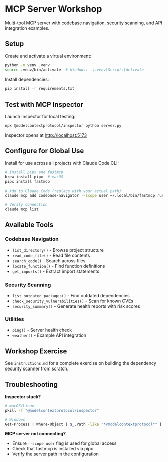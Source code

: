 # MCP Server Workshop

Multi-tool MCP server with codebase navigation, security scanning, and API integration examples.

## Setup

Create and activate a virtual environment:

```bash
python -m venv .venv
source .venv/bin/activate  # Windows: .\.venv\Scripts\Activate
```

Install dependencies:

```bash
pip install -r requirements.txt
```

## Test with MCP Inspector

Launch Inspector for local testing:

```bash
npx @modelcontextprotocol/inspector python server.py
```

Inspector opens at [http://localhost:5173](http://localhost:5173)

## Configure for Global Use

Install for use across all projects with Claude Code CLI:

```bash
# Install pipx and fastmcp
brew install pipx  # macOS
pipx install fastmcp

# Add to Claude Code (replace with your actual path)
claude mcp add codebase-navigator --scope user ~/.local/bin/fastmcp run /path/to/your/MCP_workshop/server.py

# Verify connection
claude mcp list
```

## Available Tools

### Codebase Navigation
- `list_directory()` - Browse project structure
- `read_code_file()` - Read file contents
- `search_code()` - Search across files
- `locate_function()` - Find function definitions
- `get_imports()` - Extract import statements

### Security Scanning
- `list_outdated_packages()` - Find outdated dependencies
- `check_security_vulnerabilities()` - Scan for known CVEs
- `security_summary()` - Generate health reports with risk scores

### Utilities
- `ping()` - Server health check
- `weather()` - Example API integration

## Workshop Exercise

See `instructions.md` for a complete exercise on building the dependency security scanner from scratch.

## Troubleshooting

**Inspector stuck?**
```bash
# macOS/Linux
pkill -f "@modelcontextprotocol/inspector"

# Windows
Get-Process | Where-Object { $_.Path -like "*@modelcontextprotocol*" } | Stop-Process
```

**MCP server not connecting?**
- Ensure `--scope user` flag is used for global access
- Check that fastmcp is installed via pipx
- Verify the server path in the configuration